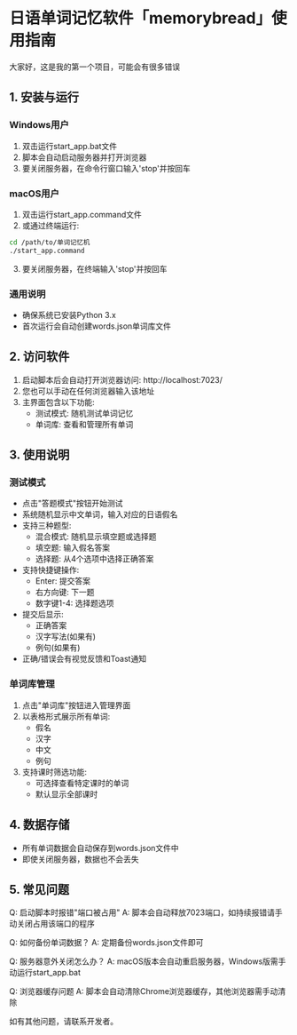 # 日语单词记忆软件「memorybread」使用指南

大家好，这是我的第一个项目，可能会有很多错误


## 1. 安装与运行

### Windows用户
1. 双击运行start_app.bat文件
2. 脚本会自动启动服务器并打开浏览器
3. 要关闭服务器，在命令行窗口输入'stop'并按回车

### macOS用户
1. 双击运行start_app.command文件
2. 或通过终端运行:
```bash
cd /path/to/单词记忆机
./start_app.command
```
3. 要关闭服务器，在终端输入'stop'并按回车

### 通用说明
- 确保系统已安装Python 3.x
- 首次运行会自动创建words.json单词库文件

## 2. 访问软件

1. 启动脚本后会自动打开浏览器访问: http://localhost:7023/
2. 您也可以手动在任何浏览器输入该地址
3. 主界面包含以下功能:
   - 测试模式: 随机测试单词记忆
   - 单词库: 查看和管理所有单词

## 3. 使用说明

### 测试模式

- 点击"答题模式"按钮开始测试
- 系统随机显示中文单词，输入对应的日语假名
- 支持三种题型:
  - 混合模式: 随机显示填空题或选择题
  - 填空题: 输入假名答案
  - 选择题: 从4个选项中选择正确答案
- 支持快捷键操作:
  - Enter: 提交答案
  - 右方向键: 下一题
  - 数字键1-4: 选择题选项
- 提交后显示:
  - 正确答案
  - 汉字写法(如果有)
  - 例句(如果有)
- 正确/错误会有视觉反馈和Toast通知

### 单词库管理

1. 点击"单词库"按钮进入管理界面
2. 以表格形式展示所有单词:
   - 假名
   - 汉字
   - 中文
   - 例句
3. 支持课时筛选功能:
   - 可选择查看特定课时的单词
   - 默认显示全部课时


## 4. 数据存储

- 所有单词数据会自动保存到words.json文件中
- 即使关闭服务器，数据也不会丢失

## 5. 常见问题

Q: 启动脚本时报错"端口被占用"
A: 脚本会自动释放7023端口，如持续报错请手动关闭占用该端口的程序

Q: 如何备份单词数据？
A: 定期备份words.json文件即可

Q: 服务器意外关闭怎么办？
A: macOS版本会自动重启服务器，Windows版需手动运行start_app.bat

Q: 浏览器缓存问题
A: 脚本会自动清除Chrome浏览器缓存，其他浏览器需手动清除

如有其他问题，请联系开发者。
